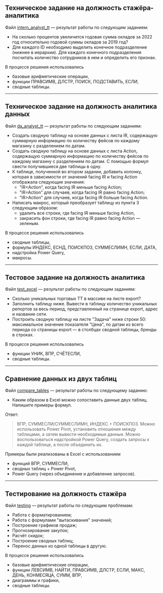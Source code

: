 ## Техническое задание на должность стажёра-аналитика

Файл [intern_analyst_tt](https://github.com/totydie/junior-analyst-portfolio/blob/main/excel/intern_analyst_tt.xlsx) —
результат работы по следующим заданиям:
- На сколько процентов увеличится годовая сумма окладов за 2022 год относительно 
годовой суммы окладов за 2019 год?
- Для каждого ID необходимо выделить конечное подразделение (нижнее в иерархии).
Для каждого конечного подразделения посчитать количество сотрудников в нем и определить его признак.

В процессе решения использовались 
- базовые арифметические операции, 
- функции ПРАВСИМВ, ДЛСТР, ПОИСК, ПОДСТАВИТЬ, ЕСЛИ,
- сводные таблицы.

---

## Техническое задание на должность аналитика данных

Файл [da_analyst_tt]() —
результат работы по следующим заданиям:
- Создать сводную таблицу на основе данных с листа IR, 
содержащую суммарную информацию по количеству
фейсов по каждому магазину с разделением по датам.
- Создать сводную таблицу на основе данных с листа Action, 
содержащую суммарную информацию по количеству
фейсов по каждому магазину с разделением по датам.
С помощью формул свести получившиеся две таблицы в одну. 
- К таблице, полученной во втором задании, добавить колонку, которая
в зависимости от значений facing IR и facing Action отображала
следующие значения:
  - "IR<Action", когда facing IR меньше facing Action;
  - "IR=Action" для случаев, когда facing IR равно facing Action;
  - "IR>Action" для случаев, когда facing IR больше facing Action.
- Написать макрос, который преобразует таблицу из пункта 3 следующим образом: 
  - удалить все строки, где facing IR меньше facing Action,
  - закрасить фон строки, где facing IR равно facing Action — зеленым.

В процессе решения использовались 
- сводные таблицы,
- формулы ИНДЕКС, ЕСНД, ПОИСКПОЗ, СУММЕСЛИМН, ЕСЛИ, ДАТА,
- надстройка Power Query,
- макросы.

---

## Тестовое задание на должность аналитика

Файл [test_excel](https://github.com/totydie/junior-analyst-portfolio/blob/main/excel/test_excel.xlsx) —
результат работы по следующим заданиям:
- Сколько уникальных торговых ТТ в массиве на листе export?
- Заполнить таблицу ниже. Вывести в таблицу количество 
уникальных репортов за весь период, представленный 
на странице export, адрес и название сети.
- Построить сводную таблицу на листе "Задача" 
ниже строки 50: максимальное значение показателя "Цена", 
по датам из всего периода со страницы export — 
в столбцах сводной таблицы, бренды в строках.

В процессе решения использовались 
- функции УНИК, ВПР, СЧЁТЕСЛИ,
- сводные таблицы.

---

## Сравнение данных из двух таблиц

Файл [compare_tables](https://github.com/totydie/junior-analyst-portfolio/blob/main/excel/compare_tables.xlsx) —
результат работы по следующему заданию:
- Каким образом в Excel можно сопоставить данные двух таблиц. Напишите примеры формул.

Ответ:
> ВПР, СУММЕСЛИ/СУММЕСЛИМН, ИНДЕКС + ПОИСКПОЗ. 
Можно использовать Power Pivot, установить отношения 
между таблицами, а затем вывести необходимые данные. 
Можно воспользоваться надстройкой Power Query, 
создать запросы к каждой таблице, а после объединить их. 

Примеры были реализованы в Excel с использованием
- функций ВПР, СУММЕСЛИ,
- сводных таблиц + Power Pivot,
- Power Query (через объединение и добавление запросов).

---

## Тестирование на должность стажёра

Файл [testing](https://github.com/totydie/junior-analyst-portfolio/blob/main/excel/testing.xls) —
результат работы по следующим проблемам:
- Работа с форматированием;
- Работа с формулами "вытаскивания" значений;
- Построение графиков продаж;
- Прогнозирование закупок;
- Расчёт скидок;
- Построение сводных таблиц;
- Перенос данных из одной таблицы в другую.

В процессе решения использовались 
- базовые арифметические операции, 
- функции ЛЕВСИМВ, НАЙТИ, ПРАВСИМВ, ДЛСТР, ЕСЛИ, МАКС, ДЕНЬ, КОНМЕСЯЦА, СУММ, ВПР,
- диаграммы и графики,
- сводные таблицы.